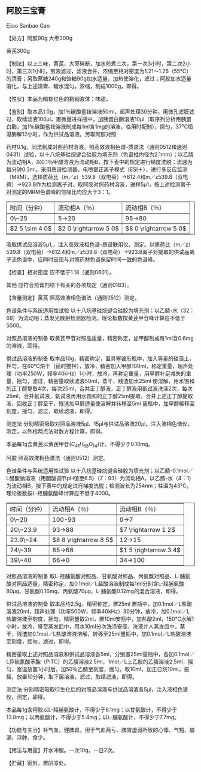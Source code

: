 ## 阿胶三宝膏

Ejiao Sanbao Gao

【处方】阿胶90g 大枣300g

黄芪300g

【制法】以上三味，黄芪、大枣碎断，加水煎煮三次，第一次3小时，第二次2小时，第三次1小时，煎液滤过，滤液合并，浓缩至相对密度为1.21～1.25（55℃）的清膏；另取蔗糖240g和饴糖90g加水适量，加热使溶化，滤过；阿胶加水适量溶化，与上述清膏、糖水混匀，浓缩，制成1000g，即得。

【性状】本品为暗棕红色的黏稠液体；味甜。

【鉴别】取本品1.0g，加1％碳酸氢铵溶液50ml，超声处理30分钟，用微孔滤膜滤过，取续滤液100μl，置微量进样瓶中，加胰蛋白酶溶液10μl（取序列分析用胰蛋白酶，加1％碳酸氢铵溶液制成每1ml含1mg的溶液，临用时配制），摇匀，37℃恒温酶解12小时，作为供试品溶液。另取阿胶对照

药材0.1g，同法制成对照药材溶液。照高效液相色谱-质谱法（通则0512和通则0431）试验，以十八烷基硅烷键合硅胶为填充剂（色谱柱内径为2.1mm）；以乙腈为流动相A，以0.1％甲酸溶液为流动相B，按下表中的规定进行梯度洗脱；流速为每分钟0.3ml。采用质谱检测器，电喷雾正离子模式（ESI＋），进行多反应监测（MRM），选择质荷比（m／z）539.8（双电荷）→612.4和m／z539.8（双电荷）→923.8作为检测离子对。取阿胶对照药材溶液，进样5μ1，按上述检测离子对测定的MRM色谱峰的信噪比均应大于3：1。

<table border="1" ><tr>
<td colspan="1" rowspan="1">时间（分钟）</td>
<td colspan="1" rowspan="1">流动相A（％）</td>
<td colspan="1" rowspan="1">流动相B（％）</td>
</tr><tr>
<td colspan="1" rowspan="1">0\~25</td>
<td colspan="1" rowspan="1">5→20</td>
<td colspan="1" rowspan="1">95→80</td>
</tr><tr>
<td colspan="1" rowspan="1">$2 5 \sim 4 0$</td>
<td colspan="1" rowspan="1">$2 0 \rightarrow 5 0$</td>
<td colspan="1" rowspan="1">$8 0 \rightarrow 5 0$</td>
</tr></table>

吸取供试品溶液5μ1,，注入高效液相色谱-质谱联用仪，测定。以质荷比（m／z）539.8（双电荷）→612.4和m／z539.8（双电荷）→923.8离子对提取的供试品离子流色谱中，应同时呈现与对照药材色谱保留时间一致的色谱峰。

【检查】相对密度 应不低于1.18（通则0601）。

其他 应符合煎膏剂项下有关的各项规定（通则0183）。

【含量测定】黄芪 照高效液相色谱法（通则0512）测定。

色谱条件与系统适用性试验 以十八烷基硅烷键合硅胶为填充剂；以乙腈-水（32：68）为流动相；蒸发光散射检测器检测。理论板数按黄芪甲苷峰计算应不低于5000。

对照品溶液的制备 取黄芪甲苷对照品适量，精密称定，加甲醇制成每1ml含0.6mg的溶液，即得。

供试品溶液的制备 取本品10g，精密称定，置具塞锥形瓶中，加入等量的硅藻土，拌匀，在60℃烘干（适时搅拌），放冷，精密加入甲醇100ml，称定重量，超声处理（功率250W，频率40kHz）1小时，放冷，再称定重量，用甲醇补足减失的重量，摇匀，滤过，精密量取续滤液50ml，蒸干，残渣加水25ml 使溶解，用水饱和的正丁醇提取4次，每次25ml，合并正丁醇液，正丁醇液用氨试液洗涤2次，每次25ml，合并氨试液，氨试液再用水饱和的正丁醇25ml提取，合并上述正丁醇提取液，回收正丁醇至干，残渣加甲醇适量使溶解并转移至5ml 量瓶中，加甲醇稀释至刻度，摇匀，滤过，取续滤液，即得。

测定法 分别精密吸取对照品溶液5μl、15μl与供试品溶液20μl，注入液相色谱仪，测定，以外标两点法对数方程计算，即得。

本品每1g含黄芪以黄芪甲苷$( C _ { 4 1 } H _ { 6 8 } O _ { 1 4 } )$计，不得少于0.10mg。

阿胶 照高效液相色谱法（通则0512）测定。

色谱条件与系统适用性试验 以十八烷基硅烷键合硅胶为填充剂；以乙腈-0.1mol／L醋酸钠溶液（用醋酸调节pH值至6.5）（7：93）为流动相A，以乙腈-水（4：1）为流动相B，按下表中的规定进行梯度洗脱；检测波长为254nm；柱温为43℃。理论板数按L-羟脯氨酸峰计算应不低于4000。

<table border="1" ><tr>
<td colspan="1" rowspan="1">时间（分钟）</td>
<td colspan="1" rowspan="1">流动相A（％）</td>
<td colspan="1" rowspan="1">流动相B（％）</td>
</tr><tr>
<td colspan="1" rowspan="1">0\~20</td>
<td colspan="1" rowspan="1">100-93 </td>
<td colspan="1" rowspan="1">0→7</td>
</tr><tr>
<td colspan="1" rowspan="1">20\~23.9</td>
<td colspan="1" rowspan="1">93→88</td>
<td colspan="1" rowspan="1">$7 \rightarrow 1 2$</td>
</tr><tr>
<td colspan="1" rowspan="1">23.9\~24</td>
<td colspan="1" rowspan="1">$8 8 \rightarrow 8 5$</td>
<td colspan="1" rowspan="1">12→15</td>
</tr><tr>
<td colspan="1" rowspan="1">24\~39</td>
<td colspan="1" rowspan="1">85→66</td>
<td colspan="1" rowspan="1">$1 5 \rightarrow 3 4$</td>
</tr><tr>
<td colspan="1" rowspan="1">39\~40</td>
<td colspan="1" rowspan="1">66→0</td>
<td colspan="1" rowspan="1">34→100</td>
</tr></table>

对照品溶液的制备 取L-羟脯氨酸对照品、甘氨酸对照品、丙氨酸对照品、L-脯氨酸对照品适量，精密称定，加0.1mol／L盐酸溶液制成每1ml分别含L-羟脯氨酸80μg、甘氨酸0.16mg、丙氨酸70μg、L-脯氨酸0.12mg的混合溶液，即得。

供试品溶液的制备 取本品约2.5g，精密称定，置25ml 置瓶中，加0.1mol／L盐酸溶液20ml，超声处理（功率500W，频率40kHz）30分钟，放冷，加0.1mol／L盐酸溶液至刻度，摇匀。精密量取2ml，置10ml安瓿中，加盐酸2ml，150℃水解1小时，放冷，移至蒸发皿中，用水10ml分次洗涤安瓿，洗液并人蒸发皿中，蒸干，残渣加0.1mol／L盐酸溶液溶解，转移至25ml量瓶中，加0.1mol／L盐酸溶液至刻度，摇匀，滤过，即得。

精密量取上述对照品溶液和供试品溶液各5ml，分别置25ml量瓶中，各加0.1mol／L异硫氰酸苯酯（PITC）的乙腈溶液2.5ml，1mol／L三乙胺的乙腈溶液2.5ml，摇匀，室温放置1小时后，加50％乙腈至刻度，摇匀。取10ml，加正已烷10ml，振摇，放置10分钟，取下层溶液，滤过，取续滤液，即得。

测定法 分别精密吸取衍生化后的对照品溶液与供试品溶液各5μl，注入液相色谱仪，测定，即得。

本品每1g含阿胶以L-羟脯氨酸计，不得少于6.1mg；以甘氨酸计，不得少于13.8mg；以丙氨酸计，不得少于5.4mg；以L-脯氨酸计，不得少于7.7mg。

【功能与主治】补气血，健脾胃。用于气血两亏、脾胃虚弱所致的心悸、气短、崩漏、浮肿、食少。

【用法与用量】开水冲服。一次10g，一日2次。

【贮藏】密封，置阴凉处。